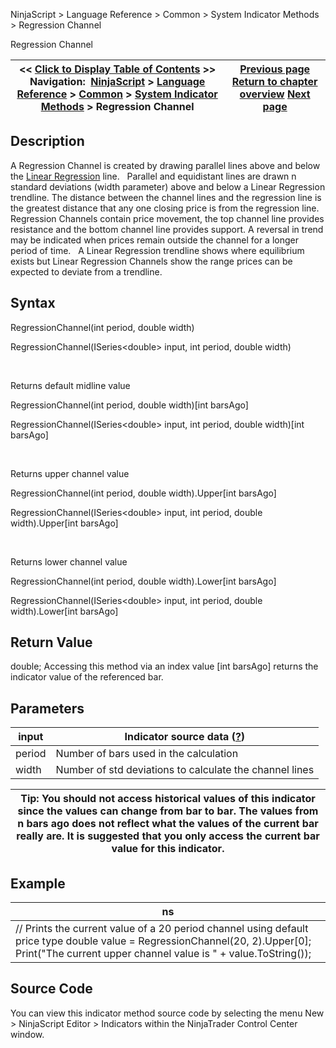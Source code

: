 ﻿
NinjaScript \> Language Reference \> Common \> System Indicator Methods \> Regression Channel

Regression Channel

| \<\< [Click to Display Table of Contents](regression_channel.md) \>\> **Navigation:**     [NinjaScript](ninjascript.md) \> [Language Reference](language_reference_wip.md) \> [Common](common.md) \> [System Indicator Methods](indicators.md) \> Regression Channel | [Previous page](rate_of_change_roc.md) [Return to chapter overview](indicators.md) [Next page](relative_spread_strength_rss.md) |
| --- | --- |
## Description
A Regression Channel is created by drawing parallel lines above and below the [Linear Regression](linear_regression.md) line. 
 
Parallel and equidistant lines are drawn n standard deviations (width parameter) above and below a Linear Regression trendline. The distance between the channel lines and the regression line is the greatest distance that any one closing price is from the regression line. Regression Channels contain price movement, the top channel line provides resistance and the bottom channel line provides support. A reversal in trend may be indicated when prices remain outside the channel for a longer period of time. 
 
A Linear Regression trendline shows where equilibrium exists but Linear Regression Channels show the range prices can be expected to deviate from a trendline. 

## Syntax
RegressionChannel(int period, double width)  

RegressionChannel(ISeries\<double\> input, int period, double width)  

   

Returns default midline value  

RegressionChannel(int period, double width)\[int barsAgo]  

RegressionChannel(ISeries\<double\> input, int period, double width)\[int barsAgo]  

   

Returns upper channel value  

RegressionChannel(int period, double width).Upper\[int barsAgo]  

RegressionChannel(ISeries\<double\> input, int period, double width).Upper\[int barsAgo]  

   

Returns lower channel value  

RegressionChannel(int period, double width).Lower\[int barsAgo]  

RegressionChannel(ISeries\<double\> input, int period, double width).Lower\[int barsAgo]

## Return Value
double; Accessing this method via an index value \[int barsAgo] returns the indicator value of the referenced bar.

## Parameters

| input | Indicator source data ([?](valid_input_data_for_indicator.md)) |
| --- | --- |
| period | Number of bars used in the calculation |
| width | Number of std deviations to calculate the channel lines |

| Tip: You should not access historical values of this indicator since the values can change from bar to bar. The values from n bars ago does not reflect what the values of the current bar really are. It is suggested that you only access the current bar value for this indicator. |
| --- |
## 
## 
## Example

| ns |
| --- |
| // Prints the current value of a 20 period channel using default price type double value \= RegressionChannel(20, 2).Upper\[0]; Print("The current upper channel value is " \+ value.ToString()); |

## Source Code
You can view this indicator method source code by selecting the menu New \> NinjaScript Editor \> Indicators within the NinjaTrader Control Center window.
